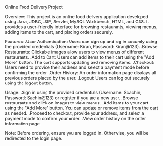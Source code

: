 Online Food Delivery Project

Overview:
This project is an online food delivery application developed using Java, JDBC, JSP, Servlet, MySQL Workbench, HTML, and CSS. It provides a user-friendly interface for browsing restaurants,
viewing menus, adding items to the cart, and placing orders securely.

Features:
.User Authentication: Users can sign up and log in securely using the provided credentials (Username: Kiran, Password: Kiran@123).
.Browse Restaurants: Clickable images allow users to view menus of different restaurants.
.Add to Cart: Users can add items to their cart using the "Add More" button. The cart supports updating and removing items.
.Checkout: Users need to provide their address and select a payment mode before confirming the order.
.Order History: An order information page displays all previous orders placed by the user.
.Logout: Users can log out securely using the logout button.

Usage:
.Sign in using the provided credentials (Username: Scachin, Password: Sachin@123) or register if you are a new user.
.Browse restaurants and click on images to view menus.
.Add items to your cart using the "Add More" button. You can update or remove items from the cart as needed.
.Proceed to checkout, provide your address, and select a payment mode to confirm your order.
.View order history on the order information page.

Note:
Before ordering, ensure you are logged in. Otherwise, you will be redirected to the login page.
